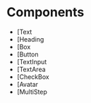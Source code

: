 # Components

- [Text
- [Heading
- [Box
- [Button
- [TextInput
- [TextArea
- [CheckBox
- [Avatar
- [MultiStep